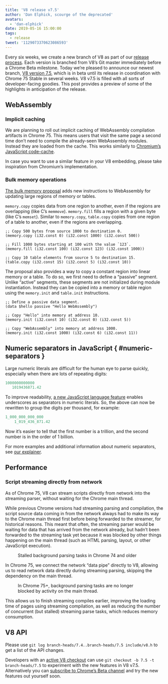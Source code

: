 ```yaml
---
title: 'V8 release v7.5'
author: 'Dan Elphick, scourge of the deprecated'
avatars:
  - 'dan-elphick'
date: 2019-05-16 15:00:00
tags:
  - release
tweet: '1129073370623086593'
---
```

Every six weeks, we create a new branch of V8 as part of our [release process](/docs/release-process). Each version is branched from V8’s Git master immediately before a Chrome Beta milestone. Today we’re pleased to announce our newest branch, [V8 version 7.5](https://chromium.googlesource.com/v8/v8.git/+log/branch-heads/7.5), which is in beta until its release in coordination with Chrome 75 Stable in several weeks. V8 v7.5 is filled with all sorts of developer-facing goodies. This post provides a preview of some of the highlights in anticipation of the release.

## WebAssembly

### Implicit caching

We are planning to roll out implicit caching of WebAssembly compilation artifacts in Chrome 75. This means users that visit the same page a second time don’t need to compile the already-seen WebAssembly modules. Instead they are loaded from the cache. This works similarly to [Chromium’s JavaScript code-cache](/blog/code-caching-for-devs).

In case you want to use a similar feature in your V8 embedding, please take inspiration from Chromium’s implementation.

### Bulk memory operations

[The bulk memory proposal](https://github.com/webassembly/bulk-memory-operations) adds new instructions to WebAssembly for updating large regions of memory or tables.

`memory.copy` copies data from one region to another, even if the regions are overlapping (like C’s `memmove`). `memory.fill` fills a region with a given byte (like C’s `memset`). Similar to `memory.copy`, `table.copy` copies from one region of a table to another, even if the regions are overlapping.

```wasm
;; Copy 500 bytes from source 1000 to destination 0.
(memory.copy (i32.const 0) (i32.const 1000) (i32.const 500))

;; Fill 1000 bytes starting at 100 with the value `123`.
(memory.fill (i32.const 100) (i32.const 123) (i32.const 1000))

;; Copy 10 table elements from source 5 to destination 15.
(table.copy (i32.const 15) (i32.const 5) (i32.const 10))
```

The proposal also provides a way to copy a constant region into linear memory or a table. To do so, we first need to define a “passive” segment. Unlike “active” segments, these segments are not initialized during module instantiation. Instead they can be copied into a memory or table region using the `memory.init` and `table.init` instructions.

```wasm
;; Define a passive data segment.
(data $hello passive "Hello WebAssembly")

;; Copy "Hello" into memory at address 10.
(memory.init (i32.const 10) (i32.const 0) (i32.const 5))

;; Copy "WebAssembly" into memory at address 1000.
(memory.init (i32.const 1000) (i32.const 6) (i32.const 11))
```

## Numeric separators in JavaScript { #numeric-separators }

Large numeric literals are difficult for the human eye to parse quickly, especially when there are lots of repeating digits:

```js
1000000000000
   1019436871.42
```

To improve readability, [a new JavaScript language feature](/features/numeric-separators) enables underscores as separators in numeric literals. So, the above can now be rewritten to group the digits per thousand, for example:

```js
1_000_000_000_000
    1_019_436_871.42
```

Now it’s easier to tell that the first number is a trillion, and the second number is in the order of 1 billion.

For more examples and additional information about numeric separators, see [our explainer](/features/numeric-separators).

## Performance

### Script streaming directly from network

As of Chrome 75, V8 can stream scripts directly from network into the streaming parser, without waiting for the Chrome main thread.

While previous Chrome versions had streaming parsing and compilation, the script source data coming in from the network always had to make its way to the Chrome main thread first before being forwarded to the streamer, for historical reasons. This meant that often, the streaming parser would be waiting for data that has arrived from the network already, but hadn’t been forwarded to the streaming task yet because it was blocked by other things happening on the main thread (such as HTML parsing, layout, or other JavaScript execution).

<figure>
  <img src="/_img/v8-release-75/before.jpg" srcset="/_img/v8-release-75/before@2x.jpg 2x" intrinsicsize="1133x638" alt="">
  <figcaption>Stalled background parsing tasks in Chrome 74 and older</figcaption>
</figure>

In Chrome 75, we connect the network “data pipe” directly to V8, allowing us to read network data directly during streaming parsing, skipping the dependency on the main thread.

<figure>
  <img src="/_img/v8-release-75/after.jpg" srcset="/_img/v8-release-75/after@2x.jpg 2x" intrinsicsize="1133x638" alt="">
  <figcaption>In Chrome 75+, background parsing tasks are no longer blocked by activity on the main thread.</figcaption>
</figure>

This allows us to finish streaming compiles earlier, improving the loading time of pages using streaming compilation, as well as reducing the number of concurrent (but stalled) streaming parse tasks, which reduces memory consumption.

## V8 API

Please use `git log branch-heads/7.4..branch-heads/7.5 include/v8.h` to get a list of the API changes.

Developers with an [active V8 checkout](/docs/source-code#using-git) can use `git checkout -b 7.5 -t branch-heads/7.5` to experiment with the new features in V8 v7.5. Alternatively you can [subscribe to Chrome’s Beta channel](https://www.google.com/chrome/browser/beta.html) and try the new features out yourself soon.
